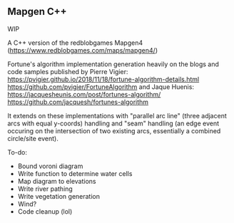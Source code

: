 ## Mapgen C++

WIP

A C++ version of the redblobgames Mapgen4 (https://www.redblobgames.com/maps/mapgen4/)

Fortune's algorithm implementation generation heavily on the blogs and code samples published by Pierre Vigier:
https://pvigier.github.io/2018/11/18/fortune-algorithm-details.html
https://github.com/pvigier/FortuneAlgorithm
and Jaque Huenis:
https://jacquesheunis.com/post/fortunes-algorithm/
https://github.com/jacquesh/fortunes-algorithm

It extends on these implementations with "parallel arc line" (three adjacent arcs with equal y-coords) handling and "seam"
handling (an edge event occuring on the intersection of two existing arcs, essentially a combined circle/site event).

To-do:
- Bound voroni diagram
- Write function to determine water cells
- Map diagram to elevations
- Write river pathing
- Write vegetation generation
- Wind?
- Code cleanup (lol)